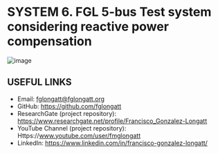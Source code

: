# SYSTEM 6.	FGL 5-bus Test system considering reactive power compensation

![image](https://github.com/fglongatt/FGL_Test_Systems/assets/16779213/80ebb0c0-e352-41e5-9cff-b44cbbf67cf2)



## USEFUL LINKS
- Email: fglongatt@fglongatt.org
- GitHub: https://github.com/fglongatt 
- ResearchGate (project repository): https://www.researchgate.net/profile/Francisco_Gonzalez-Longatt 
- YouTube Channel (project repository): Https://www.youtube.com/user/fmglongatt
- LinkedIn: https://www.linkedin.com/in/francisco-gonzalez-longatt/

